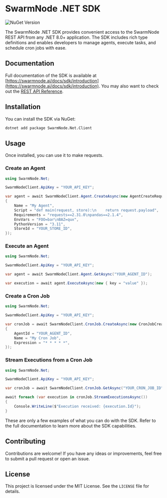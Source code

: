 # SwarmNode .NET SDK

![NuGet Version](https://img.shields.io/nuget/v/SwarmNode.Net.Client)

The SwarmNode .NET SDK provides convenient access to the SwarmNode REST API from any .NET 8.0+ application. The SDK includes rich type definitions and enables developers to manage agents, execute tasks, and schedule cron jobs with ease.

## Documentation

Full documentation of the SDK is available at [https://swarmnode.ai/docs/sdk/introduction](https://swarmnode.ai/docs/sdk/introduction). You may also want to check out the [REST API Reference](https://swarmnode.ai/docs/api/introduction).

## Installation

You can install the SDK via NuGet:

```bash
dotnet add package SwarmNode.Net.Client
```

## Usage

Once installed, you can use it to make requests.

### Create an Agent

```csharp
using SwarmNode.Net;

SwarmNodeClient.ApiKey = "YOUR_API_KEY";

var agent = await SwarmNodeClient.Agent.CreateAsync(new AgentCreateRequest
{
    Name = "My Agent",
    Script = "def main(request, store):\n    return request.payload",
    Requirements = "requests==2.31.0\npandas==2.1.4",
    EnvVars = "FOO=bar\nBAZ=qux",
    PythonVersion = "3.11",
    StoreId = "YOUR_STORE_ID",
});
```

### Execute an Agent

```csharp
using SwarmNode.Net;

SwarmNodeClient.ApiKey = "YOUR_API_KEY";

var agent = await SwarmNodeClient.Agent.GetAsync("YOUR_AGENT_ID");

var execution = await agent.ExecuteAsync(new { key = "value" });
```

### Create a Cron Job

```csharp
using SwarmNode.Net;

SwarmNodeClient.ApiKey = "YOUR_API_KEY";

var cronJob = await SwarmNodeClient.CronJob.CreateAsync(new CronJobCreateRequest
{
    AgentId = "YOUR_AGENT_ID",
    Name = "My Cron Job",
    Expression = "* * * * *",
});
```

### Stream Executions from a Cron Job

```csharp
using SwarmNode.Net;

SwarmNodeClient.ApiKey = "YOUR_API_KEY";

var cronJob = await SwarmNodeClient.CronJob.GetAsync("YOUR_CRON_JOB_ID");

await foreach (var execution in cronJob.StreamExecutionsAsync())
{
    Console.WriteLine($"Execution received: {execution.Id}");
}
```

These are only a few examples of what you can do with the SDK. Refer to the full documentation to learn more about the SDK capabilities.

## Contributing

Contributions are welcome! If you have any ideas or improvements, feel free to submit a pull request or open an issue.

## License

This project is licensed under the MIT License. See the `LICENSE` file for details.
